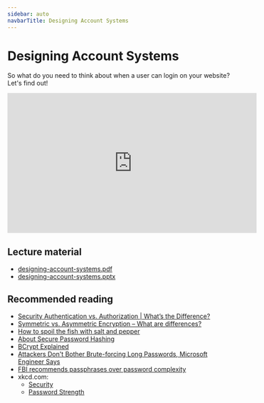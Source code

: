 ```yaml
---
sidebar: auto
navbarTitle: Designing Account Systems
---
```


# Designing Account Systems
So what do you need to think about when a user can login on your website? Let's find out!

<iframe width="560" height="314" src="https://www.youtube.com/embed/4-yrBVs85W0" frameborder="0" allow="accelerometer; autoplay; encrypted-media; gyroscope; picture-in-picture" allowfullscreen></iframe>

## Lecture material
* [designing-account-systems.pdf](designing-account-systems.pdf)
* [designing-account-systems.pptx](designing-account-systems.pptx)

## Recommended reading
* [Security Authentication vs. Authorization | What’s the Difference?](https://swoopnow.com/security-authentication-vs-authorization/)
* [Symmetric vs. Asymmetric Encryption – What are differences?](https://www.ssl2buy.com/wiki/symmetric-vs-asymmetric-encryption-what-are-differences)
* [How to spoil the fish with salt and pepper](https://www.martinstoeckli.ch/hash/en/index.php)
* [About Secure Password Hashing](https://security.blogoverflow.com/2013/09/about-secure-password-hashing/)
* [BCrypt Explained](https://dev.to/sylviapap/bcrypt-explained-4k5c)
* [Attackers Don't Bother Brute-forcing Long Passwords, Microsoft Engineer Says](https://it.slashdot.org/story/21/11/22/2036243/attackers-dont-bother-brute-forcing-long-passwords-microsoft-engineer-says)
* [FBI recommends passphrases over password complexity](https://www.zdnet.com/article/fbi-recommends-passphrases-over-password-complexity/)
* xkcd.com:
    * [Security](https://xkcd.com/538/)
    * [Password Strength](https://xkcd.com/936/)
